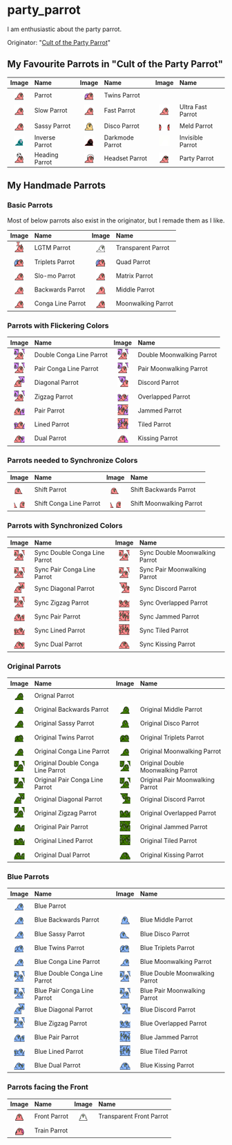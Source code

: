 # party_parrot
I am enthusiastic about the party parrot.

Originator: "[Cult of the Party Parrot](https://cultofthepartyparrot.com/)"

## My Favourite Parrots in "Cult of the Party Parrot"

| Image | Name | Image | Name | Image | Name |
|:---:|:---|:---:|:---|:---:|:---|
| <img src="/cult_of_party_parrot/parrot.gif" width="24" height="24"> | Parrot | <img src="/cult_of_party_parrot/twinsparrot.gif" width="24" height="24"> | Twins Parrot | | |
| <img src="/cult_of_party_parrot/slowparrot.gif" width="24" height="24"> | Slow Parrot | <img src="/cult_of_party_parrot/fastparrot.gif" width="24" height="24"> | Fast Parrot | <img src="/cult_of_party_parrot/ultrafastparrot.gif" width="24" height="24"> | Ultra Fast Parrot |
| <img src="/cult_of_party_parrot/sassyparrot.gif" width="24" height="24"> | Sassy Parrot | <img src="/cult_of_party_parrot/discoparrot.gif" width="24" height="24"> | Disco Parrot | <img src="/cult_of_party_parrot/meldparrot.gif" width="24" height="24"> | Meld Parrot |
| <img src="/cult_of_party_parrot/inverseparrot.gif" width="24" height="24"> | Inverse Parrot | <img src="/cult_of_party_parrot/darkmodeparrot.gif" width="24" height="24"> | Darkmode Parrot | <img src="/cult_of_party_parrot/invisibleparrot.gif" width="24" height="24"> | Invisible Parrot |
| <img src="/cult_of_party_parrot/headingparrot.gif" width="24" height="24"> | Heading Parrot | <img src="/cult_of_party_parrot/headsetparrot.gif" width="24" height="24"> | Headset Parrot | <img src="/cult_of_party_parrot/partyparrot.gif" width="24" height="24"> | Party Parrot |

## My Handmade Parrots

### Basic Parrots

Most of below parrots also exist in the originator, but I remade them as I like.

| Image | Name | Image | Name |
|:---:|:---|:---:|:---|
| <img src="/handmade/lgtm_parrot.gif" width="24" height="24"> | LGTM Parrot | <img src="/handmade/transparentparrot.gif" width="24" height="24"> | Transparent Parrot |
| <img src="/handmade/tripletsparrot.gif" width="24" height="24"> | Triplets Parrot | <img src="/handmade/quadparrot.gif" width="24" height="24"> | Quad Parrot |
| <img src="/handmade/slomoparrot.gif" width="24" height="24"> | Slo-mo Parrot | <img src="/handmade/matrixparrot.gif" width="24" height="24"> | Matrix Parrot |
| <img src="/handmade/backwardsparrot.gif" width="24" height="24"> | Backwards Parrot | <img src="/handmade/middleparrot.gif" width="24" height="24"> | Middle Parrot |
| <img src="/handmade/congaparrot.gif" width="24" height="24"> | Conga Line Parrot | <img src="/handmade/moonwalkingparrot.gif" width="24" height="24"> | Moonwalking Parrot |

### Parrots with Flickering Colors

| Image | Name | Image | Name |
|:---:|:---|:---:|:---|
| <img src="/handmade/double_congaparrot.gif" width="24" height="24"> | Double Conga Line Parrot | <img src="/handmade/double_moonwalkingparrot.gif" width="24" height="24"> | Double Moonwalking Parrot |
| <img src="/handmade/pair_congaparrot.gif" width="24" height="24"> | Pair Conga Line Parrot | <img src="/handmade/pair_moonwalkingparrot.gif" width="24" height="24"> | Pair Moonwalking Parrot |
| <img src="/handmade/diagonalparrot.gif" width="24" height="24"> | Diagonal Parrot | <img src="/handmade/discordparrot.gif" width="24" height="24"> | Discord Parrot |
| <img src="/handmade/zigzagparrot.gif" width="24" height="24"> | Zigzag Parrot | <img src="/handmade/overlappedparrot.gif" width="24" height="24"> | Overlapped Parrot |
| <img src="/handmade/pairparrot.gif" width="24" height="24"> | Pair Parrot | <img src="/handmade/jammedparrot.gif" width="24" height="24"> | Jammed Parrot |
| <img src="/handmade/linedparrot.gif" width="24" height="24"> | Lined Parrot | <img src="/handmade/tiledparrot.gif" width="24" height="24"> | Tiled Parrot |
| <img src="/handmade/dualparrot.gif" width="24" height="24"> | Dual Parrot | <img src="/handmade/kissingparrot.gif" width="24" height="24"> | Kissing Parrot |

### Parrots needed to Synchronize Colors

| Image | Name | Image | Name |
|:---:|:---|:---:|:---|
| <img src="/handmade/shiftparrot.gif" width="24" height="24"> | Shift Parrot | <img src="/handmade/shift_backwardsparrot.gif" width="24" height="24"> | Shift Backwards Parrot |
| <img src="/handmade/shift_congaparrot.gif" width="24" height="24"> | Shift Conga Line Parrot | <img src="/handmade/shift_moonwalkingparrot.gif" width="24" height="24"> | Shift Moonwalking Parrot |

### Parrots with Synchronized Colors

| Image | Name | Image | Name |
|:---:|:---|:---:|:---|
| <img src="/handmade/sync_double_congaparrot.gif" width="24" height="24"> | Sync Double Conga Line Parrot | <img src="/handmade/sync_double_moonwalkingparrot.gif" width="24" height="24"> | Sync Double Moonwalking Parrot |
| <img src="/handmade/sync_pair_congaparrot.gif" width="24" height="24"> | Sync Pair Conga Line Parrot | <img src="/handmade/sync_pair_moonwalkingparrot.gif" width="24" height="24"> | Sync Pair Moonwalking Parrot |
| <img src="/handmade/sync_diagonalparrot.gif" width="24" height="24"> | Sync Diagonal Parrot | <img src="/handmade/sync_discordparrot.gif" width="24" height="24"> | Sync Discord Parrot |
| <img src="/handmade/sync_zigzagparrot.gif" width="24" height="24"> | Sync Zigzag Parrot | <img src="/handmade/sync_overlappedparrot.gif" width="24" height="24"> | Sync Overlapped Parrot |
| <img src="/handmade/sync_pairparrot.gif" width="24" height="24"> | Sync Pair Parrot | <img src="/handmade/sync_jammedparrot.gif" width="24" height="24"> | Sync Jammed Parrot |
| <img src="/handmade/sync_linedparrot.gif" width="24" height="24"> | Sync Lined Parrot | <img src="/handmade/sync_tiledparrot.gif" width="24" height="24"> | Sync Tiled Parrot |
| <img src="/handmade/sync_dualparrot.gif" width="24" height="24"> | Sync Dual Parrot | <img src="/handmade/sync_kissingparrot.gif" width="24" height="24"> | Sync Kissing Parrot |

### Original Parrots

| Image | Name | Image | Name |
|:---:|:---|:---:|:---|
| <img src="/handmade/originalparrot.gif" width="24" height="24"> | Orignal Parrot | | |
| <img src="/handmade/original_backwardsparrot.gif" width="24" height="24"> | Original Backwards Parrot | <img src="/handmade/original_middleparrot.gif" width="24" height="24"> | Original Middle Parrot |
| <img src="/handmade/original_sassyparrot.gif" width="24" height="24"> | Original Sassy Parrot | <img src="/handmade/original_discoparrot.gif" width="24" height="24"> | Original Disco Parrot |
| <img src="/handmade/original_twinsparrot.gif" width="24" height="24"> | Original Twins Parrot | <img src="/handmade/original_tripletsparrot.gif" width="24" height="24"> | Original Triplets Parrot |
| <img src="/handmade/original_congaparrot.gif" width="24" height="24"> | Original Conga Line Parrot | <img src="/handmade/original_moonwalkingparrot.gif" width="24" height="24"> | Original Moonwalking Parrot |
| <img src="/handmade/original_double_congaparrot.gif" width="24" height="24"> | Original Double Conga Line Parrot | <img src="/handmade/original_double_moonwalkingparrot.gif" width="24" height="24"> | Original Double Moonwalking Parrot |
| <img src="/handmade/original_pair_congaparrot.gif" width="24" height="24"> | Original Pair Conga Line Parrot | <img src="/handmade/original_pair_moonwalkingparrot.gif" width="24" height="24"> | Original Pair Moonwalking Parrot |
| <img src="/handmade/original_diagonalparrot.gif" width="24" height="24"> | Original Diagonal Parrot | <img src="/handmade/original_discordparrot.gif" width="24" height="24"> | Original Discord Parrot |
| <img src="/handmade/original_zigzagparrot.gif" width="24" height="24"> | Original Zigzag Parrot | <img src="/handmade/original_overlappedparrot.gif" width="24" height="24"> | Original Overlapped Parrot |
| <img src="/handmade/original_pairparrot.gif" width="24" height="24"> | Original Pair Parrot | <img src="/handmade/original_jammedparrot.gif" width="24" height="24"> | Original Jammed Parrot |
| <img src="/handmade/original_linedparrot.gif" width="24" height="24"> | Original Lined Parrot | <img src="/handmade/original_tiledparrot.gif" width="24" height="24"> | Original Tiled Parrot |
| <img src="/handmade/original_dualparrot.gif" width="24" height="24"> | Original Dual Parrot | <img src="/handmade/original_kissingparrot.gif" width="24" height="24"> | Original Kissing Parrot |

### Blue Parrots

| Image | Name | Image | Name |
|:---:|:---|:---:|:---|
| <img src="/handmade/blueparrot.gif" width="24" height="24"> | Blue Parrot | | |
| <img src="/handmade/blue_backwardsparrot.gif" width="24" height="24"> | Blue Backwards Parrot | <img src="/handmade/blue_middleparrot.gif" width="24" height="24"> | Blue Middle Parrot |
| <img src="/handmade/blue_sassyparrot.gif" width="24" height="24"> | Blue Sassy Parrot | <img src="/handmade/blue_discoparrot.gif" width="24" height="24"> | Blue Disco Parrot |
| <img src="/handmade/blue_twinsparrot.gif" width="24" height="24"> | Blue Twins Parrot | <img src="/handmade/blue_tripletsparrot.gif" width="24" height="24"> | Blue Triplets Parrot |
| <img src="/handmade/blue_congaparrot.gif" width="24" height="24"> | Blue Conga Line Parrot | <img src="/handmade/blue_moonwalkingparrot.gif" width="24" height="24"> | Blue Moonwalking Parrot |
| <img src="/handmade/blue_double_congaparrot.gif" width="24" height="24"> | Blue Double Conga Line Parrot | <img src="/handmade/blue_double_moonwalkingparrot.gif" width="24" height="24"> | Blue Double Moonwalking Parrot |
| <img src="/handmade/blue_pair_congaparrot.gif" width="24" height="24"> | Blue Pair Conga Line Parrot | <img src="/handmade/blue_pair_moonwalkingparrot.gif" width="24" height="24"> | Blue Pair Moonwalking Parrot |
| <img src="/handmade/blue_diagonalparrot.gif" width="24" height="24"> | Blue Diagonal Parrot | <img src="/handmade/blue_discordparrot.gif" width="24" height="24"> | Blue Discord Parrot |
| <img src="/handmade/blue_zigzagparrot.gif" width="24" height="24"> | Blue Zigzag Parrot | <img src="/handmade/blue_overlappedparrot.gif" width="24" height="24"> | Blue Overlapped Parrot |
| <img src="/handmade/blue_pairparrot.gif" width="24" height="24"> | Blue Pair Parrot | <img src="/handmade/blue_jammedparrot.gif" width="24" height="24"> | Blue Jammed Parrot |
| <img src="/handmade/blue_linedparrot.gif" width="24" height="24"> | Blue Lined Parrot | <img src="/handmade/blue_tiledparrot.gif" width="24" height="24"> | Blue Tiled Parrot |
| <img src="/handmade/blue_dualparrot.gif" width="24" height="24"> | Blue Dual Parrot | <img src="/handmade/blue_kissingparrot.gif" width="24" height="24"> | Blue Kissing Parrot |

### Parrots facing the Front

| Image | Name | Image | Name |
|:---:|:---|:---:|:---|
| <img src="/handmade/frontparrot.gif" width="24" height="24"> | Front Parrot | <img src="/handmade/transparent_frontparrot.gif" width="24" height="24"> | Transparent Front Parrot
| <img src="/handmade/trainparrot.gif" width="24" height="24"> | Train Parrot | | |
